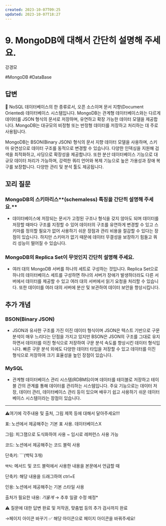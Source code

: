 ```yaml
---
created: 2023-10-07T09:25
updated: 2023-10-07T18:27
---
```

# 9. MongoDB에 대해서 간단히 설명해 주세요.

강경모

#MongoDB #DataBase

## 답변

<aside>
📌 NoSQL 데이터베이스의 한 종류로서, 오픈 소스이며 문서 지향(Document Oriented) 데이터베이스 시스템입니다. MongoDB는 관계형 데이터베이스와는 다르게 데이터를 JSON 형식의 문서로 저장하며, 유연하고 확장 가능한 데이터 모델을 제공합니다. MongoDB는 대규모의 비정형 또는 반정형 데이터를 저장하고 처리하는 데 주로 사용됩니다.

</aside>

MongoDB는 BSON(Binary JSON) 형식의 문서 지향 데이터 모델을 사용하며, 스키마 유연성으로 데이터 구조를 동적으로 변경할 수 있습니다. 다양한 인덱싱을 지원해 검색을 최적화하고, 샤딩으로 확장성을 제공합니다. 또한 분산 데이터베이스 기능으로 대규모 데이터 처리가 가능하며, 강력한 쿼리 언어와 복제 기능으로 높은 가용성과 장애 복구를 보장합니다. 다양한 관리 및 분석 툴도 제공됩니다.

## **꼬리 질문**

### MongoDB의 스키마리스**(schemaless) 특징을 간단히 설명해 주세요.**

- 데이터베이스에 저장되는 문서가 고정된 구조나 형식을 갖지 않아도 되며 데이터를 저장할 때마다 구조를 지정할 수 있어 데이터의 구조를 유연하게 변경할 수 있고 스키마를 정의할 필요가 없어 사용하기 쉬운 장점과 관리 비용을 절감할 수 있다는 장점이 있습니다. 하지만 스키마가 없기 때문에 데이터 무결성을 보장하기 힘들고 쿼리 성능이 떨어질 수 있습니다.

### MongoDB의 Replica Set이 무엇인지 간단히 설명해 주세요.

- 여러 대의 MongoDB 서버를 하나의 세트로 구성하는 것입니다. Replica Set으로 하나의 데이터베이스 세트를 구성하면 하나의 서버가 장애가 발생하더라도 다른 서버에서 데이터를 제공할 수 있고 여러 대의 서버에서 읽기 요청을 처리할 수 있습니다. 또한 데이터를 여러 대의 서버에 분산 및 보관하여 데이터 보안을 향상시킵니다.

## 추가 개념

### BSON(Binary JSON)

- JSON과 유사한 구조를 가진 이진 데이터 형식이며 JSON은 텍스트 기반으로 구문 분석이 매우 느리다는 단점을 가지고 있지만 BSON은 JSON의 구조를 그대로 유지하면서 데이터를 이진 형식으로 저장하여 구문 분석 속도를 향상시킨 데이터 형식입니다. 빠른 구문 분석 외에도 다양한 데이터 타입을 저장할 수 있고 데이터를 이진 형식으로 저장하여 크기 효율성을 높인 장점이 있습니다.

### MySQL

- 관계형 데이터베이스 관리 시스템(RDBMS)이며 데이터를 테이블로 저장하고 테이블 간의 관계를 통해 데이터를 관리하는 시스템입니다. 주요 기능으로는 데이터 저장, 데이터 관리, 데이터베이스 관리 등이 있으며 배우기 쉽고 사용하기 쉬운 데이터베이스 시스템이라는 장점이 있습니다.

---

⚠️여기에 각주내용 및 출처, 그림 제목 등에 대해서 달아주세요!!!

표: 노션에서 제공해주는 기본 표 사용. 데이터베이스X

그림: 피그잼으로 도식화하여 사용 ~ 임시로 레퍼런스 사용 가능

코드: 노션에서 제공해주는 코드 블럭 사용 

단축키: ```(백틱 3개)

`백틱`: 메서드 및 코드 블럭에서 사용한 내용을 본문에서 언급할 때 

단축키: 해당 내용을 드래그하여 ctrl+E

인용: 노션에서 제공해주는 기본 스타일 사용

출처가 필요한 내용: *기울게* → 추후 일괄 수정 예정*

⚠️ 질문에 대한 답변 완료 및 저작권, 맞춤법 등의 추가 검사까지 완료

→페이지 아이콘 바꾸기 ✅ 해당 아이콘으로 페이지 아이콘을 바꿔주세요!